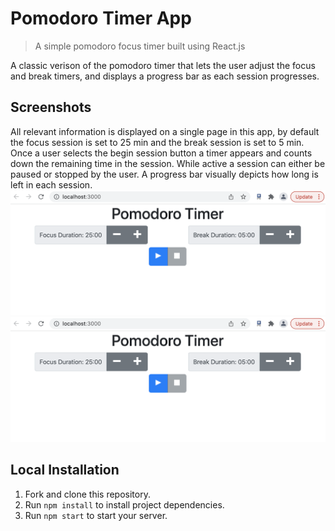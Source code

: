 # Pomodoro Timer App

> A simple pomodoro focus timer built using React.js

A classic verison of the pomodoro timer that lets the user adjust the focus and break timers, and displays a progress bar as each session progresses. 


## Screenshots
All relevant information is displayed on a single page in this app, by default the focus session is set to 25 min and the break session is set to 5 min. Once a user selects the begin session button a timer appears and counts down the remaining time in the session. While active a session can either be paused or stopped by the user. A progress bar visually depicts how long is left in each session.
![](https://github.com/cwroberts401/pomodoro_project/blob/main/Screen%20Shot%202022-03-02%20at%2011.47.24%20AM.png)
![](https://github.com/cwroberts401/pomodoro_project/blob/main/Screen%20Shot%202022-03-02%20at%2011.47.24%20AM.png)


## Local Installation
1. Fork and clone this repository.
1. Run `npm install` to install project dependencies.
1. Run `npm start` to start your server.
